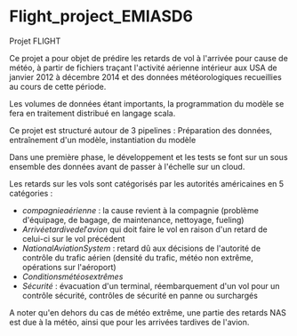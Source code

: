 # Flight_project_EMIASD6
Projet FLIGHT

Ce projet a pour objet de prédire les retards de vol à l'arrivée pour cause de météo, à partir de fichiers traçant l'activité aérienne intérieur aux USA de janvier 2012 à décembre 2014 et des données météorologiques recueillies au cours de cette période.

Les volumes de données étant importants, la programmation du modèle se fera en traitement distribué en langage scala.

Ce projet est structuré autour de 3 pipelines : Préparation des données, entraînement d'un modèle, instantiation du modèle

Dans une première phase, le développement et les tests se font sur un sous ensemble des données avant de passer à l'échelle sur un cloud.

Les retards sur les vols sont catégorisés par les autorités américaines en 5 catégories :

- $compagnie aérienne$ : la cause revient à la compagnie (problème d'équipage, de bagage, de maintenance, nettoyage, fueling)
- $Arrivée tardive de l'avion$ qui doit faire le vol en raison d'un retard de celui-ci sur le vol précédent
- $National Aviation System$ : retard dû aux décisions de l'autorité de contrôle du trafic aérien (densité du trafic, météo non extrême, opérations sur l'aéroport)
- $Conditions météos extrêmes$
- $Sécurité$ : évacuation d'un terminal, réembarquement d'un vol pour un contrôle sécurité, contrôles de sécurité en panne ou surchargés

A noter qu'en dehors du cas de météo extrême, une partie des retards NAS est due à la météo, ainsi que pour les arrivées tardives de l'avion.
